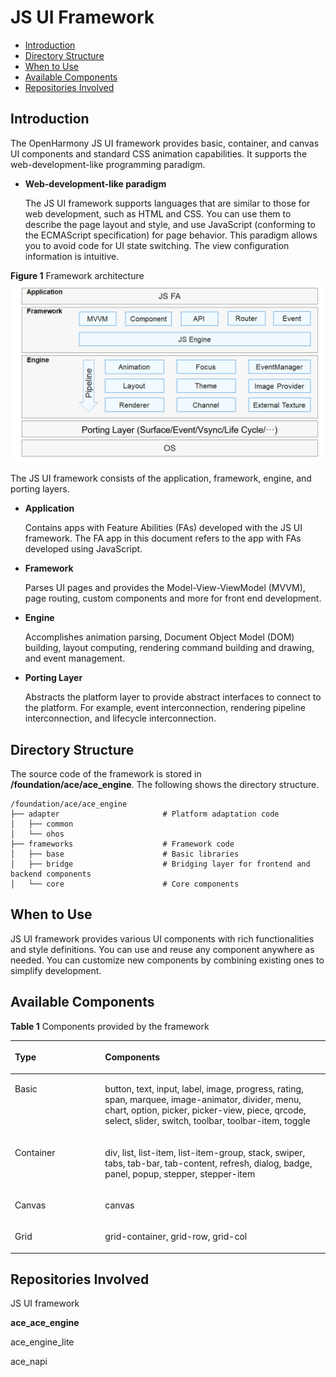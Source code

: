 # JS UI Framework<a name="EN-US_TOPIC_0000001076213364"></a>

-   [Introduction](#section15701932113019)
-   [Directory Structure](#section1791423143211)
-   [When to Use](#section171384529150)
-   [Available Components](#section271831717166)
-   [Repositories Involved](#section1447164910172)

## Introduction<a name="section15701932113019"></a>

The OpenHarmony JS UI framework provides basic, container, and canvas UI components and standard CSS animation capabilities. It supports the web-development-like programming paradigm.

-   **Web-development-like paradigm**

    The JS UI framework supports languages that are similar to those for web development, such as HTML and CSS. You can use them to describe the page layout and style, and use JavaScript \(conforming to the ECMAScript specification\) for page behavior. This paradigm allows you to avoid code for UI state switching. The view configuration information is intuitive.


**Figure  1**  Framework architecture<a name="fig2606133765017"></a>  
![](figures/framework-architecture.png "framework-architecture")

The JS UI framework consists of the application, framework, engine, and porting layers.

-   **Application**

    Contains apps with Feature Abilities \(FAs\) developed with the JS UI framework. The FA app in this document refers to the app with FAs developed using JavaScript.

-   **Framework**

    Parses UI pages and provides the Model-View-ViewModel \(MVVM\), page routing, custom components and more for front end development.

-   **Engine**

    Accomplishes animation parsing, Document Object Model \(DOM\) building, layout computing, rendering command building and drawing, and event management.

-   **Porting Layer**

    Abstracts the platform layer to provide abstract interfaces to connect to the platform. For example, event interconnection, rendering pipeline interconnection, and lifecycle interconnection.


## Directory Structure<a name="section1791423143211"></a>

The source code of the framework is stored in  **/foundation/ace/ace\_engine**. The following shows the directory structure.

```
/foundation/ace/ace_engine
├── adapter                       # Platform adaptation code
│   ├── common
│   └── ohos
├── frameworks                    # Framework code
│   ├── base                      # Basic libraries
│   ├── bridge                    # Bridging layer for frontend and backend components
│   └── core                      # Core components
```

## When to Use<a name="section171384529150"></a>

JS UI framework provides various UI components with rich functionalities and style definitions. You can use and reuse any component anywhere as needed. You can customize new components by combining existing ones to simplify development.

## Available Components<a name="section271831717166"></a>

**Table  1**  Components provided by the framework

<a name="table2347172925617"></a>
<table><thead align="left"><tr id="row5347429155610"><th class="cellrowborder" valign="top" width="28.64%" id="mcps1.2.3.1.1"><p id="p1347102910567"><a name="p1347102910567"></a><a name="p1347102910567"></a>Type</p>
</th>
<th class="cellrowborder" valign="top" width="71.36%" id="mcps1.2.3.1.2"><p id="p83475294565"><a name="p83475294565"></a><a name="p83475294565"></a>Components</p>
</th>
</tr>
</thead>
<tbody><tr id="row15347122918562"><td class="cellrowborder" valign="top" width="28.64%" headers="mcps1.2.3.1.1 "><p id="p679795614335"><a name="p679795614335"></a><a name="p679795614335"></a>Basic</p>
</td>
<td class="cellrowborder" valign="top" width="71.36%" headers="mcps1.2.3.1.2 "><p id="p88813982011"><a name="p88813982011"></a><a name="p88813982011"></a>button, text, input, label, image, progress, rating, span, marquee, image-animator, divider, menu, chart, option, picker, picker-view, piece, qrcode, select, slider, switch, toolbar, toolbar-item, toggle</p>
</td>
</tr>
<tr id="row1973535793115"><td class="cellrowborder" valign="top" width="28.64%" headers="mcps1.2.3.1.1 "><p id="p8735195713313"><a name="p8735195713313"></a><a name="p8735195713313"></a>Container</p>
</td>
<td class="cellrowborder" valign="top" width="71.36%" headers="mcps1.2.3.1.2 "><p id="p1268024618208"><a name="p1268024618208"></a><a name="p1268024618208"></a>div, list, list-item, list-item-group, stack, swiper, tabs, tab-bar, tab-content, refresh, dialog, badge, panel, popup, stepper, stepper-item</p>
</td>
</tr>
<tr id="row1792218915320"><td class="cellrowborder" valign="top" width="28.64%" headers="mcps1.2.3.1.1 "><p id="p692289163220"><a name="p692289163220"></a><a name="p692289163220"></a>Canvas</p>
</td>
<td class="cellrowborder" valign="top" width="71.36%" headers="mcps1.2.3.1.2 "><p id="p199228910327"><a name="p199228910327"></a><a name="p199228910327"></a>canvas</p>
</td>
</tr>
<tr id="row837615526208"><td class="cellrowborder" valign="top" width="28.64%" headers="mcps1.2.3.1.1 "><p id="p4377752152016"><a name="p4377752152016"></a><a name="p4377752152016"></a>Grid</p>
</td>
<td class="cellrowborder" valign="top" width="71.36%" headers="mcps1.2.3.1.2 "><p id="p17377185222019"><a name="p17377185222019"></a><a name="p17377185222019"></a>grid-container, grid-row, grid-col</p>
</td>
</tr>
</tbody>
</table>

## Repositories Involved<a name="section1447164910172"></a>

JS UI framework

**ace\_ace\_engine**

ace\_engine\_lite

ace\_napi

